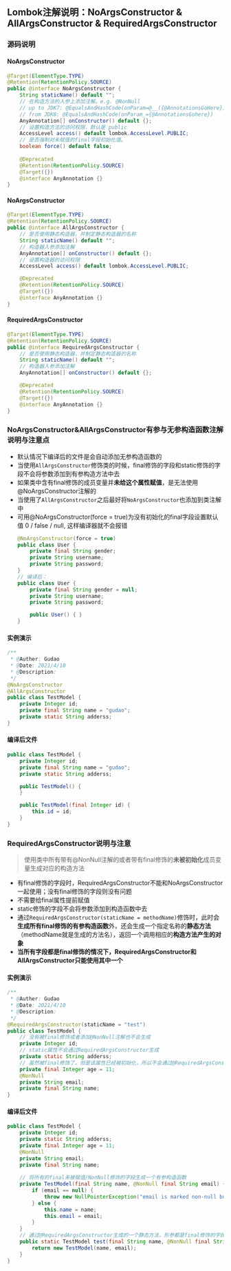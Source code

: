 ## Lombok注解说明：NoArgsConstructor & AllArgsConstructor & RequiredArgsConstructor
### 源码说明
#### NoArgsConstructor
```java
@Target(ElementType.TYPE)
@Retention(RetentionPolicy.SOURCE)
public @interface NoArgsConstructor {
	String staticName() default "";
    // 在构造方法的入参上添加注解。e.g. @NonNull
    // up to JDK7: @EqualsAndHashCode(onParam=@__({@AnnotationsGoHere}))
    // from JDK8: @EqualsAndHashCode(onParam_={@AnnotationsGohere})
	AnyAnnotation[] onConstructor() default {};
	// 设置构造方法的访问权限，默认是 public
	AccessLevel access() default lombok.AccessLevel.PUBLIC;
	// 是否强制对未赋值的final字段初始化值。
	boolean force() default false;
	
	@Deprecated
	@Retention(RetentionPolicy.SOURCE)
	@Target({})
	@interface AnyAnnotation {}
}
```
#### NoArgsConstructor
```java
@Target(ElementType.TYPE)
@Retention(RetentionPolicy.SOURCE)
public @interface AllArgsConstructor {
	// 是否使用静态构造器，并制定静态构造器的名称
	String staticName() default "";
	// 构造器入参添加注解
	AnyAnnotation[] onConstructor() default {};
	// 设置构造器的访问权限
	AccessLevel access() default lombok.AccessLevel.PUBLIC;

	@Deprecated
	@Retention(RetentionPolicy.SOURCE)
	@Target({})
	@interface AnyAnnotation {}
}
```
#### RequiredArgsConstructor
```java
@Target(ElementType.TYPE)
@Retention(RetentionPolicy.SOURCE)
public @interface RequiredArgsConstructor {
	// 是否使用静态构造器，并制定静态构造器的名称
	String staticName() default "";
	// 构造器入参添加注解
	AnyAnnotation[] onConstructor() default {};

	@Deprecated
	@Retention(RetentionPolicy.SOURCE)
	@Target({})
	@interface AnyAnnotation {}
}
```

### NoArgsConstructor&AllArgsConstructor有参与无参构造函数注解说明与注意点
* 默认情况下编译后的文件是会自动添加无参构造函数的
* 当使用`AllArgsConstructor`修饰类的时候，final修饰的字段和static修饰的字段不会将参数添加到有参构造方法中去
* 如果类中含有final修饰的成员变量并**未给这个属性赋值**，是无法使用@NoArgsConstructor注解的
* 当使用了`AllArgsConstructor`之后最好将`NoArgsConstructor`也添加到类注解中
* 可用@NoArgsConstructor(force = true)为没有初始化的final字段设置默认值 0 / false / null, 这样编译器就不会报错
    ```java
    @NoArgsConstructor(force = true)
    public class User {
        private final String gender;
        private String username;
        private String password;
    }
    // 编译后：
    public class User {
        private final String gender = null;
        private String username;
        private String password;
    
        public User() { }
    }
    ```

#### 实例演示
```java
/**
 * @Auther: Gudao
 * @Date: 2021/4/10
 * @Description:
 */
@NoArgsConstructor
@AllArgsConstructor
public class TestModel {
    private Integer id;
    private final String name = "gudao";
    private static String adderss;
}
```
#### 编译后文件
```java
public class TestModel {
    private Integer id;
    private final String name = "gudao";
    private static String adderss;

    public TestModel() {
    }

    public TestModel(final Integer id) {
        this.id = id;
    }
}
```

### RequiredArgsConstructor说明与注意
> 使用类中所有带有@NonNull注解的或者带有final修饰的**未被初始化**成员变量生成对应的构造方法
* 有final修饰的字段时，RequiredArgsConstructor不能和NoArgsConstructor一起使用；没有final修饰的字段则没有问题
* 不需要给final属性提前赋值
* static修饰的字段不会将参数添加到构造函数中去
* 通过`RequiredArgsConstructor(staticName = methodName)`修饰时，此时会**生成所有final修饰的有参构造函数**外，还会生成一个指定名称的**静态方法**（methodName就是生成的方法名），返回一个调用相应的**构造方法产生的对象**
* **当所有字段都是final修饰的情况下，RequiredArgsConstructor和AllArgsConstructor只能使用其中一个**

#### 实例演示
```java
/**
 * @Auther: Gudao
 * @Date: 2021/4/10
 * @Description:
 */
@RequiredArgsConstructor(staticName = "test")
public class TestModel {
    // 没有被final修饰或者添加@NonNull注解也不会生成
    private Integer id;
    // static属性不会通过RequiredArgsConstructor生成
    private static String adderss;
    // 虽然被final修饰了，但是该属性已经被初始化，所以不会通过@RequiredArgsConstructor生成
    private final Integer age = 11;
    @NonNull
    private String email;
    private final String name;
}
```
#### 编译后文件
```java
public class TestModel {
    private Integer id;
    private static String adderss;
    private final Integer age = 11;
    @NonNull
    private String email;
    private final String name;
    
    // 将所有的final未被赋值/NonNull修饰的字段生成一个有参构造函数
    private TestModel(final String name, @NonNull final String email) {
        if (email == null) {
            throw new NullPointerException("email is marked non-null but is null");
        } else {
            this.name = name;
            this.email = email;
        }
    }
    // 通过@RequiredArgsConstructor生成的一个静态方法，形参都是final修饰的字段，并返回当前实体对象
    public static TestModel test(final String name, @NonNull final String email) {
        return new TestModel(name, email);
    }
}
```